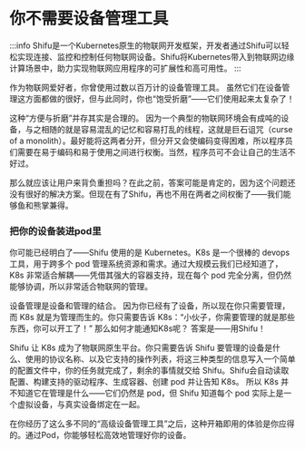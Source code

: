 # 你不需要设备管理工具

:::info
Shifu是一个Kubernetes原生的物联网开发框架，开发者通过Shifu可以轻松实现连接、监控和控制任何物联网设备。Shifu将Kubernetes带入到物联网边缘计算场景中，助力实现物联网应用程序的可扩展性和高可用性。
:::

作为物联网爱好者，你曾使用过数以百万计的设备管理工具。 虽然它们在设备管理这方面都做的很好，但与此同时，你也“饱受折磨”——它们使用起来太复杂了！

这种“方便与折磨”并存其实是合理的。 因为一个典型的物联网环境会有成吨的设备，与之相随的就是容易混乱的记忆和容易打乱的线程，这就是巨石诅咒（curse of a monolith）。最好能将这两者分开，但分开又会使编码变得困难，所以程序员们需要在易于编码和易于使用之间进行权衡。当然，程序员可不会让自己的生活不好过。

那么就应该让用户来背负重担吗？在此之前，答案可能是肯定的，因为这个问题还没有很好的解决方案。但现在有了Shifu，再也不用在两者之间权衡了——我们能够鱼和熊掌兼得。


### 把你的设备装进pod里
你可能已经明白了——Shifu 使用的是 Kubernetes。K8s 是一个很棒的 devops 工具，用于跨多个 pod 管理系统资源和需求。通过大规模云我们已经知道了，K8s 非常适合解耦——凭借其强大的容器支持，现在每个 pod 完全分离，但仍然能够协调，所以非常适合物联网的管理。

设备管理是设备和管理的结合。 因为你已经有了设备，所以现在你只需要管理，而 K8s 就是为管理而生的。你只需要告诉 K8s：“小伙子，你需要管理的就是那些东西，你可以开工了！” 那么如何才能通知K8s呢？ 答案是——用Shifu！

Shifu 让 K8s 成为了物联网原生平台。你只需要告诉 Shifu 要管理的设备是什么、使用的协议名称、以及它支持的操作列表，将这三种类型的信息写入一个简单的配置文件中，你的任务就完成了，剩余的事情就交给 Shifu。Shifu会自动读取配置、构建支持的驱动程序、生成容器、创建 pod 并让告知 K8s。 所以 K8s 并不知道它在管理是什么——它们仍然是 pod，但 Shifu 知道每个 pod 实际上是一个虚拟设备，与真实设备绑定在一起。

在你经历了这么多不同的“高级设备管理工具”之后，这种开箱即用的体验是你应得的。通过Pod，你能够轻松高效地管理好你的设备。